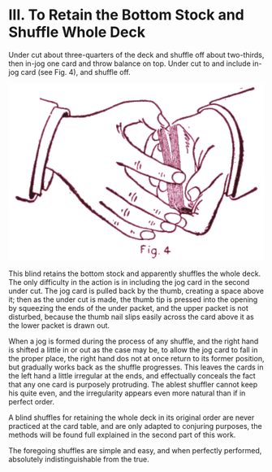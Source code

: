 # III. To Retain the Bottom Stock and Shuffle Whole Deck

Under cut about three-quarters of the deck and shuffle off about two-thirds, then in-jog one card and throw balance on top. Under cut to and include in-jog card (see Fig. 4), and shuffle off.

![Fig. 4](../../img/fig004.svg)

This blind retains the bottom stock and apparently shuffles the whole deck. The only difficulty in the action is in including the jog card in the second under cut. The jog card is pulled back by the thumb, creating a space above it; then as the under cut is made, the thumb tip is pressed into the opening by squeezing the ends of the under packet, and the upper packet is not disturbed, because the thumb nail slips easily across the card above it as the lower packet is drawn out.

When a jog is formed during the process of any shuffle, and the right hand is shifted a little in or out as the case may be, to allow the jog card to fall in the proper place, the right hand dos not at once return to its former position, but gradually works back as the shuffle progresses. This leaves the cards in the left hand a little irregular at the ends, and effectually conceals the fact that any one card is purposely protruding. The ablest shuffler cannot keep his quite even, and the irregularity appears even more natural than if in perfect order.

A blind shuffles for retaining the whole deck in its original order are never practiced at the card table, and are only adapted to conjuring purposes, the methods will be found full explained in the second part of this work.

The foregoing shuffles are simple and easy, and when perfectly performed, absolutely indistinguishable from the true.

